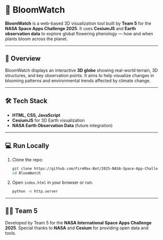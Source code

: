 # 🌸 BloomWatch

**BloomWatch** is a web-based 3D visualization tool built by **Team 5** for the **NASA Space Apps Challenge 2025**.
It uses **CesiumJS** and **Earth observation data** to explore global flowering phenology — how and when plants bloom across the planet.

---

## 🚀 Overview

BloomWatch displays an interactive **3D globe** showing real-world terrain, 3D structures, and key observation points.
It aims to help visualize changes in blooming patterns and environmental trends affected by climate change.

---

## 🛠️ Tech Stack

* **HTML, CSS, JavaScript**
* **CesiumJS** for 3D Earth visualization
* **NASA Earth Observation Data** (future integration)

---

## 💻 Run Locally

1. Clone the repo:

   ```bash
   git clone https://github.com/FireMax-Bot/2025-NASA-Space-App-Challenge.git
   cd BloomWatch
   ```
2. Open `index.html` in your browser or run:

   ```bash
   python -m http.server
   ```

---

## 👨‍🚀 Team 5

Developed by Team 5 for the **NASA International Space Apps Challenge 2025**.
Special thanks to **NASA** and **Cesium** for providing open data and tools.
